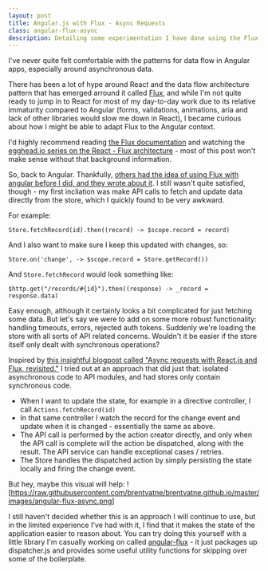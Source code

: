 ```yaml
---
layout: post
title: Angular.js with Flux - Async Requests
class: angular-flux-async
description: Detailing some experimentation I have done using the Flux architecture pattern with Angular.js
---
```


I've never quite felt comfortable with the patterns for data flow in
Angular apps, especially around asynchronous data.

There has been a lot of hype around React and the data flow architecture
pattern that has emerged arround it called
[Flux](http://facebook.github.io/react/docs/flux-overview.html), and
while I'm not quite ready to jump in to React for most of my day-to-day
work due to its relative immaturity compared to Angular (forms,
validations, animations, aria and lack of other libraries would slow me
down in React), I became curious about how I might be able to adapt Flux
to the Angular context.

I'd highly recommend reading [the Flux
documentation](https://facebook.github.io/flux/docs/overview.html#content)
and watching the [egghead.io series on the React - Flux
architecture](https://egghead.io/series/react-flux-architecture) - most
of this post won't make sense without that background information.

So, back to Angular. Thankfully, [others had the idea of using Flux with
angular before I did, and they wrote about
it](http://victorsavkin.com/post/99998937651/building-angular-apps-using-flux-architecture).
I still wasn't quite satisfied, though - my first incliation was make
API calls to fetch and update data directly from the store, which I
quickly found to be very awkward.

For example:

`Store.fetchRecord(id).then((record) -> $scope.record = record)`

And I also want to make sure I keep this updated with changes, so:

`Store.on('change', -> $scope.record = Store.getRecord())`

And `Store.fetchRecord` would look something like:

`$http.get("/records/#{id}").then((response) -> _record = response.data)`

Easy enough, although it certainly looks a bit complicated for just
fetching some data. But let's say we were to add on some more robust
functionality: handling timeouts, errors, rejected auth tokens. Suddenly
we're loading the store with all sorts of API related concerns. Wouldn't
it be easier if the store itself only dealt with synchronous operations?

Inspired by [this insightful blogpost called "Async requests with
React.js and Flux, revisited."](http://www.code-experience.com/async-requests-with-react-js-and-flux-revisited/)
I tried out at an approach that did just that: isolated asynchronous
code to API modules, and had stores only contain synchronous code.

- When I want to update the state, for example in a directive
  controller, I call `Actions.fetchRecord(id)`
- In that same controller I watch the record for the change event
  and update when it is changed - essentially the same as above.
- The API call is performed by the action creator directly, and
  only when the API call is complete will the action be dispatched,
  along with the result. The API service can handle exceptional cases /
  retries.
- The Store handles the dispatched action by simply persisting the state
  locally and firing the change event.

But hey, maybe this visual will help:
![https://raw.githubusercontent.com/brentvatne/brentvatne.github.io/master/images/angular-flux-async.png]

I still haven't decided whether this is an approach I will continue to
use, but in the limited experience I've had with it, I find that it
makes the state of the application easier to reason about. You can try
doing this yourself with a little library I'm casually working on called
[angular-flux](https://github.com/brentvatne/angular-flux) - it just
packages up dispatcher.js and provides some useful utility functions for
skipping over some of the boilerplate.

